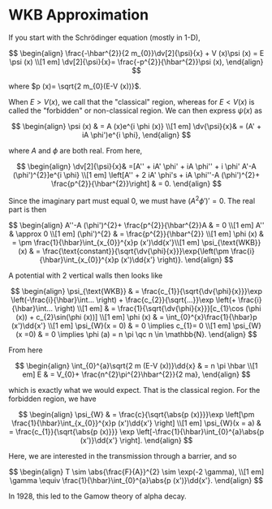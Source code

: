 # WKB Approximation

If you start with the Schrödinger equation (mostly in 1-D),

$$
\begin{align}
\frac{-\hbar^{2}}{2 m_{0}}\dv[2]{\psi}{x} + V (x)\psi (x) = E \psi (x) \\[1 em]
\dv[2]{\psi}{x}= \frac{-p^{2}}{\hbar^{2}}\psi (x),
\end{align}
$$

where $p (x)= \sqrt{2 m_{0}(E-V (x))}$.

When $E > V (x)$, we call that the "classical" region, whereas for $E < V (x)$ is called the "forbidden" or non-classical region. We can then express $\psi (x)$ as

$$
\begin{align}
\psi (x) & = A (x)e^{i \phi (x)} \\[1 em]
\dv{\psi}{x}& = (A' + iA \phi')e^{i \phi},
\end{align}
$$

where $A$ and $\phi$ are both real. From here,

$$
\begin{align}
\dv[2]{\psi}{x}& =[A'' + iA' \phi' + iA \phi'' + i \phi' A'-A (\phi')^{2}]e^{i \phi} \\[1 em]
\left[A'' + 2 iA' \phi's + iA \phi''-A (\phi')^{2}+ \frac{p^{2}}{\hbar^{2}}\right] & = 0.
\end{align}
$$

Since the imaginary part must equal $0$, we must have $(A^{2}\phi')' = 0$. The real part is then

$$
\begin{align}
A''-A (\phi')^{2}+ \frac{p^{2}}{\hbar^{2}}A & = 0 \\[1 em]
A'' & \approx 0 \\[1 em]
(\phi')^{2} & = \frac{p^{2}}{\hbar^{2}} \\[1 em]
\phi (x) & = \pm \frac{1}{\hbar}\int_{x_{0}}^{x}p (x')\dd{x'}\\[1 em]
\psi_{\text{WKB}}(x) & = \frac{\text{constant}}{\sqrt{\dv{\phi}{x}}}\exp{\left(\pm \frac{i}{\hbar}\int_{x_{0}}^{x}p (x')\dd{x'} \right)}.
\end{align}
$$

A potential with 2 vertical walls then looks like

$$
\begin{align}
\psi_{\text{WKB}} & = \frac{c_{1}}{\sqrt{\dv{\phi}{x}}}\exp \left(-\frac{i}{\hbar}\int... \right) + \frac{c_{2}}{\sqrt{...}}\exp \left(+ \frac{i}{\hbar}\int... \right) \\[1 em]
& = \frac{1}{\sqrt{\dv{\phi}{x}}}[c_{1}\cos (\phi (x)) + c_{2}\sin(\phi (x))] \\[1 em]
\phi (x) & = \int_{0}^{x}\frac{1}{\hbar}p (x')\dd{x'} \\[1 em]
\psi_{W}(x = 0) & = 0 \implies c_{1}= 0 \\[1 em]
\psi_{W}(x  =0) & = 0 \implies \phi (a) = n \pi \qc n \in \mathbb{N}.
\end{align}
$$

From here

$$
\begin{align}
\int_{0}^{a}\sqrt{2 m (E-V (x))}\dd{x} & = n \pi \hbar \\[1 em]
E & = V_{0}+ \frac{n^{2}\pi^{2}\hbar^{2}}{2 ma},
\end{align}
$$

which is exactly what we would expect. That is the classical region. For the forbidden region, we have

$$
\begin{align}
\psi_{W} & = \frac{c}{\sqrt{\abs{p (x)}}}\exp \left[\pm \frac{1}{\hbar}\int_{x_{0}}^{x}p (x')\dd{x'} \right] \\[1 em]
\psi_{W}(x = a) & = \frac{c_{1}}{\sqrt{\abs{p (x)}}} \exp \left[-\frac{1}{\hbar}\int_{0}^{a}\abs{p (x')}\dd{x'} \right].
\end{align}
$$

Here, we are interested in the transmission through a barrier, and so

$$
\begin{align}
T \sim \abs{\frac{F}{A}}^{2} \sim \exp(-2 \gamma), \\[1 em]
\gamma \equiv \frac{1}{\hbar}\int_{0}^{a}\abs{p (x')}\dd{x'}.
\end{align}
$$

In 1928, this led to the Gamow theory of alpha decay.